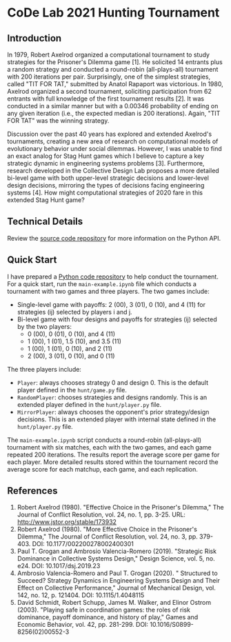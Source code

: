 # CoDe Lab 2021 Hunting Tournament

## Introduction

In 1979, Robert Axelrod organized a computational tournament to study strategies for the Prisoner's Dilemma game [1]. He solicited 14 entrants plus a random strategy and conducted a round-robin (all-plays-all) tournament with 200 iterations per pair. Surprisingly, one of the simplest strategies, called "TIT FOR TAT," submitted by Anatol Rapaport was victorious. In 1980, Axelrod organized a second tournament, soliciting participation from 62 entrants with full knowledge of the first tournament results [2]. It was conducted in a similar manner but with a 0.00346 probability of ending on any given iteration (i.e., the expected median is 200 iterations). Again, "TIT FOR TAT" was the winning strategy.

Discussion over the past 40 years has explored and extended Axelrod's tournaments, creating a new area of research on computational models of evolutionary behavior under social dilemmas. However, I was unable to find an exact analog for Stag Hunt games which I believe to capture a key strategic dynamic in engineering systems problems [3]. Furthermore, research developed in the Collective Design Lab proposes a more detailed bi-level game with both upper-level strategic decisions and lower-level design decisions, mirroring the types of decisions facing engineering systems [4]. How might computational strategies of 2020 fare in this extended Stag Hunt game?

## Technical Details

Review the [source code repository](https://github.com/code-lab-org/hunt-tournament) for more information on the Python API.

## Quick Start

 I have prepared a [Python code repository](https://github.com/code-lab-org/hunt-tournament) to help conduct the tournament. For a quick start, run the `main-example.ipynb` file which conducts a tournament with two games and three players. The two games include:
 * Single-level game with payoffs: 2 (00), 3 (01), 0 (10), and 4 (11) for strategies (ij) selected by players i and j.
 * Bi-level game with four designs and payoffs for strategies (ij) selected by the two players:
   - 0 (00), 0 (01), 0 (10), and 4 (11)
   - 1 (00), 1 (01), 1.5 (10), and 3.5 (11)
   - 1 (00), 1 (01), 0 (10), and 2 (11)
   - 2 (00), 3 (01), 0 (10), and 0 (11)

The three players include:
 * `Player`: always chooses strategy 0 and design 0. This is the default player defined in the `hunt/game.py` file.
 * `RandomPlayer`: chooses strategies and designs randomly. This is an extended player defined in the `hunt/player.py` file.
 * `MirrorPlayer`: always chooses the opponent's prior strategy/design decisions. This is an extended player with internal state defined in the `hunt/player.py` file.

The `main-example.ipynb` script conducts a round-robin (all-plays-all) tournament with six matches, each with the two games, and each game repeated 200 iterations. The results report the average score per game for each player. More detailed results stored within the tournament record the average score for each matchup, each game, and each replication.

## References
1.	Robert Axelrod (1980). "Effective Choice in the Prisoner's Dilemma," The Journal of Conflict Resolution, vol. 24, no. 1, pp. 3-25. URL: http://www.jstor.org/stable/173932
2.	Robert Axelrod (1980). "More Effective Choice in the Prisoner's Dilemma," The Journal of Conflict Resolution, vol. 24, no. 3, pp. 379-403. DOI: 10.1177/002200278002400301
3.	Paul T. Grogan and Ambrosio Valencia-Romero (2019). "Strategic Risk Dominance in Collective Systems Design," Design Science, vol. 5, no. e24. DOI: 10.1017/dsj.2019.23
4.	Ambrosio Valencia-Romero and Paul T. Grogan (2020). " Structured to Succeed? Strategy Dynamics in Engineering Systems Design and Their Effect on Collective Performance," Journal of Mechanical Design, vol. 142, no. 12, p. 121404. DOI: 10.1115/1.4048115
5. David Schmidt, Robert Schupp, James M. Walker, and Elinor Ostrom (2003). "Playing safe in coordination games: the roles of risk dominance, payoff dominance, and history of play," Games and Economic Behavior, vol. 42, pp. 281-299. DOI: 10.1016/S0899-8256(02)00552-3
